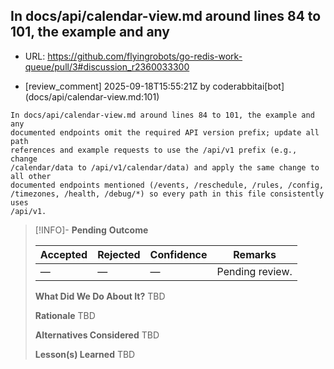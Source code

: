 ## In docs/api/calendar-view.md around lines 84 to 101, the example and any

- URL: https://github.com/flyingrobots/go-redis-work-queue/pull/3#discussion_r2360033300

- [review_comment] 2025-09-18T15:55:21Z by coderabbitai[bot] (docs/api/calendar-view.md:101)

```text
In docs/api/calendar-view.md around lines 84 to 101, the example and any
documented endpoints omit the required API version prefix; update all path
references and example requests to use the /api/v1 prefix (e.g., change
/calendar/data to /api/v1/calendar/data) and apply the same change to all other
documented endpoints mentioned (/events, /reschedule, /rules, /config,
/timezones, /health, /debug/*) so every path in this file consistently uses
/api/v1.
```

> [!INFO]- **Pending**
> **Outcome**
> 
> | Accepted | Rejected | Confidence | Remarks |
> |----------|----------|------------|---------|
> | — | — | — | Pending review. |
>
> **What Did We Do About It?**
> TBD
>
> **Rationale**
> TBD
>
> **Alternatives Considered**
> TBD
>
> **Lesson(s) Learned**
> TBD
